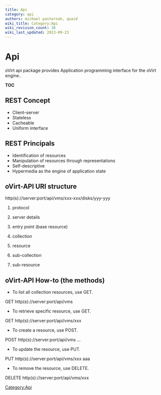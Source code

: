 ```yaml
---
title: Api
category: api
authors: michael pasternak, quaid
wiki_title: Category:Api
wiki_revision_count: 36
wiki_last_updated: 2013-09-23
---
```


# Api

oVirt api package provides Application programming interface for the oVirt engine..

__TOC__

## REST Concept

*   Client–server
*   Stateless
*   Cacheable
*   Uniform interface

## REST Principals

*   Identification of resources
*   Manipulation of resources through representations
*   Self-descriptive
*   Hypermedia as the engine of application state

## oVirt-API URI structure

http(s)://server:port/api/vms/xxx-xxx/disks/yyy-yyy

1. protocol

2. server details

3. entry point (base resource)

4. collection

5. resource

6. sub-collection

7. sub-resource

## oVirt-API How-to (the methods)

*   To list all collection resources, use GET.

GET http(s)://server:port/api/vms

*   To retrieve specific resource, use GET.

GET http(s)://server:port/api/vms/xxx

*   To create a resource, use POST.

POST http(s)://server:port/api/vms <vm>...</vm>

*   To update the resource, use PUT.

PUT http(s)://server:port/api/vms/xxx <vm><name>aaa</name></vm>

*   To remove the resource, use DELETE.

DELETE http(s)://server:port/api/vms/xxx

<Category:Api>
